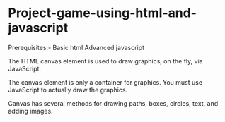 # Project-game-using-html-and-javascript

Prerequisites:-
Basic html
Advanced javascript


The HTML canvas element is used to draw graphics, on the fly, via JavaScript.

The canvas element is only a container for graphics. You must use JavaScript to actually draw the graphics.

Canvas has several methods for drawing paths, boxes, circles, text, and adding images.


